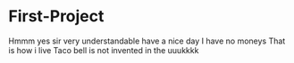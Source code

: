 # First-Project
Hmmm yes sir very understandable have a nice day
I have no moneys
That is how i live
Taco bell is not invented in the uuukkkk
